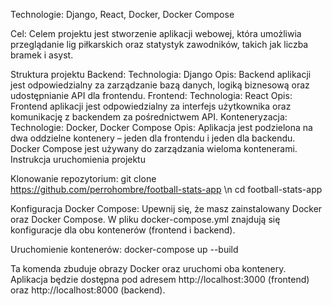 Technologie: Django, React, Docker, Docker Compose

Cel:
Celem projektu jest stworzenie aplikacji webowej, która umożliwia przeglądanie lig piłkarskich oraz statystyk zawodników, takich jak liczba bramek i asyst.

Struktura projektu
Backend:
Technologia: Django
Opis: Backend aplikacji jest odpowiedzialny za zarządzanie bazą danych, logiką biznesową oraz udostępnianie API dla frontendu.
Frontend:
Technologia: React
Opis: Frontend aplikacji jest odpowiedzialny za interfejs użytkownika oraz komunikację z backendem za pośrednictwem API.
Konteneryzacja:
Technologie: Docker, Docker Compose
Opis: Aplikacja jest podzielona na dwa oddzielne kontenery – jeden dla frontendu i jeden dla backendu. Docker Compose jest używany do zarządzania wieloma kontenerami.
Instrukcja uruchomienia projektu

Klonowanie repozytorium:
git clone https://github.com/perrohombre/football-stats-app \n
cd football-stats-app

Konfiguracja Docker Compose:
Upewnij się, że masz zainstalowany Docker oraz Docker Compose.
W pliku docker-compose.yml znajdują się konfiguracje dla obu kontenerów (frontend i backend).

Uruchomienie kontenerów:
docker-compose up --build

Ta komenda zbuduje obrazy Docker oraz uruchomi oba kontenery. Aplikacja będzie dostępna pod adresem http://localhost:3000 (frontend) oraz http://localhost:8000 (backend).

